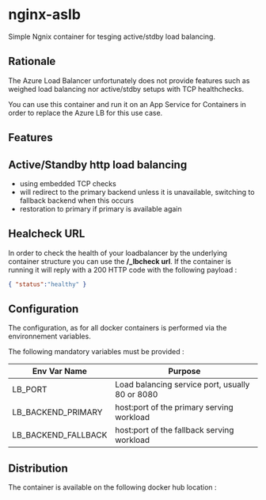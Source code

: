 # nginx-aslb

Simple Ngnix container for tesging active/stdby load balancing.

## Rationale

The Azure Load Balancer unfortunately does not provide features such as weighed load balancing nor active/stdby setups with TCP healthchecks.

You can use this container and run it on an App Service for Containers in order to replace the Azure LB for this use case.

## Features

## Active/Standby http load balancing 

* using embedded TCP checks
* will redirect to the primary backend unless it is unavailable, switching to fallback backend when this occurs
* restoration to primary if primary is available again

## Healcheck URL 

In order to check the health of your loadbalancer by the underlying container structure you can use the **/_lbcheck url**. If the container is running it will reply with a 200 HTTP code with the following payload : 

```json
{ "status":"healthy" }
```
## Configuration 

The configuration, as for all docker containers is performed via the environnement variables.

The following mandatory variables must be provided : 


| Env Var Name                        | Purpose                                                      |
|-------------------------------------|--------------------------------------------------------------|
| LB_PORT                             | Load balancing service port, usually 80 or 8080              |
| LB_BACKEND_PRIMARY                  | host:port of the primary serving workload                    |
| LB_BACKEND_FALLBACK                 | host:port of the fallback serving workload                   |


## Distribution 

The container is available on the following docker hub location : 
